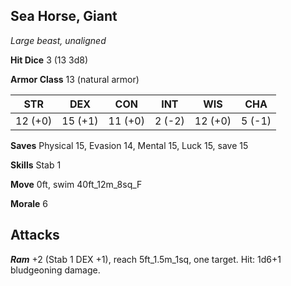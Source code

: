 ## Sea Horse, Giant

*Large beast, unaligned*

**Hit Dice** 3 (13 3d8)

**Armor Class** 13 (natural armor)

| STR     | DEX     | CON     | INT     | WIS     | CHA     |
|---------|---------|---------|---------|---------|---------|
| 12 (+0) | 15 (+1) | 11 (+0) |  2 (-2) | 12 (+0) |  5 (-1) |

**Saves** Physical 15, Evasion 14, Mental 15, Luck 15, save 15

**Skills** Stab 1

**Move** 0ft, swim 40ft\_12m\_8sq\_F

**Morale** 6

## Attacks

***Ram*** +2 (Stab 1 DEX +1), reach 5ft\_1.5m\_1sq, one target. Hit: 1d6+1 bludgeoning damage.


